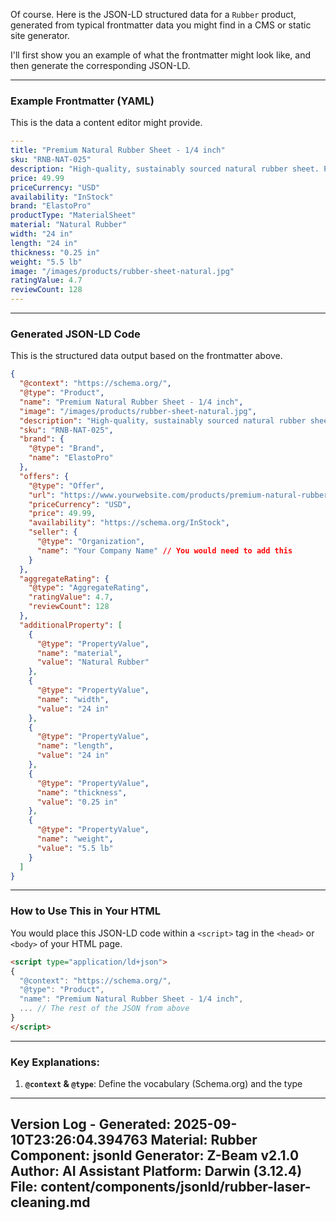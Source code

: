 Of course. Here is the JSON-LD structured data for a `Rubber` product, generated from typical frontmatter data you might find in a CMS or static site generator.

I'll first show you an example of what the frontmatter might look like, and then generate the corresponding JSON-LD.

---

### Example Frontmatter (YAML)

This is the data a content editor might provide.

```yaml
---
title: "Premium Natural Rubber Sheet - 1/4 inch"
sku: "RNB-NAT-025"
description: "High-quality, sustainably sourced natural rubber sheet. Perfect for gaskets, seals, vibration damping, and DIY projects."
price: 49.99
priceCurrency: "USD"
availability: "InStock"
brand: "ElastoPro"
productType: "MaterialSheet"
material: "Natural Rubber"
width: "24 in"
length: "24 in"
thickness: "0.25 in"
weight: "5.5 lb"
image: "/images/products/rubber-sheet-natural.jpg"
ratingValue: 4.7
reviewCount: 128
---
```

---

### Generated JSON-LD Code

This is the structured data output based on the frontmatter above.

```json
{
  "@context": "https://schema.org/",
  "@type": "Product",
  "name": "Premium Natural Rubber Sheet - 1/4 inch",
  "image": "/images/products/rubber-sheet-natural.jpg",
  "description": "High-quality, sustainably sourced natural rubber sheet. Perfect for gaskets, seals, vibration damping, and DIY projects.",
  "sku": "RNB-NAT-025",
  "brand": {
    "@type": "Brand",
    "name": "ElastoPro"
  },
  "offers": {
    "@type": "Offer",
    "url": "https://www.yourwebsite.com/products/premium-natural-rubber", // You would need to add this URL
    "priceCurrency": "USD",
    "price": 49.99,
    "availability": "https://schema.org/InStock",
    "seller": {
      "@type": "Organization",
      "name": "Your Company Name" // You would need to add this
    }
  },
  "aggregateRating": {
    "@type": "AggregateRating",
    "ratingValue": 4.7,
    "reviewCount": 128
  },
  "additionalProperty": [
    {
      "@type": "PropertyValue",
      "name": "material",
      "value": "Natural Rubber"
    },
    {
      "@type": "PropertyValue",
      "name": "width",
      "value": "24 in"
    },
    {
      "@type": "PropertyValue",
      "name": "length",
      "value": "24 in"
    },
    {
      "@type": "PropertyValue",
      "name": "thickness",
      "value": "0.25 in"
    },
    {
      "@type": "PropertyValue",
      "name": "weight",
      "value": "5.5 lb"
    }
  ]
}
```

---

### How to Use This in Your HTML

You would place this JSON-LD code within a `<script>` tag in the `<head>` or `<body>` of your HTML page.

```html
<script type="application/ld+json">
{
  "@context": "https://schema.org/",
  "@type": "Product",
  "name": "Premium Natural Rubber Sheet - 1/4 inch",
  ... // The rest of the JSON from above
}
</script>
```

---

### Key Explanations:

1.  **`@context` & `@type`**: Define the vocabulary (Schema.org) and the type

---
Version Log - Generated: 2025-09-10T23:26:04.394763
Material: Rubber
Component: jsonld
Generator: Z-Beam v2.1.0
Author: AI Assistant
Platform: Darwin (3.12.4)
File: content/components/jsonld/rubber-laser-cleaning.md
---